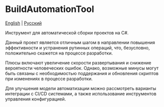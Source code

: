 # BuildAutomationTool

[English](README.md) | [Русский](README.ru.md)

Инструмент для автоматической сборки проектов на C#.

Данный проект является отличным шагом в направлении повышения эффективности и устранения рутинных операций, что, безусловно, положительно скажется на процессе разработки.

Плюсы включают увеличение скорости развертывания и снижение вероятности человеческих ошибок. Однако, возможные минусы могут быть связаны с необходимостью поддержания и обновления скриптов при изменениях в процессе разработки.

Для улучшения модели автоматизации можно рассмотреть варианты интеграции с CI/CD системами, а также использование инструментов управления конфигурацией.
